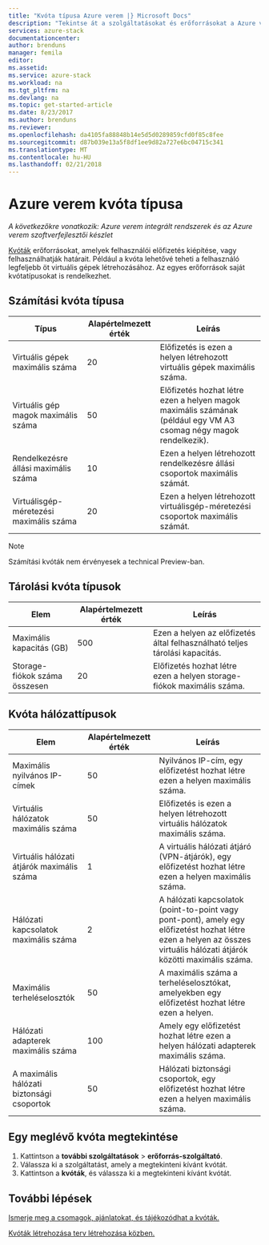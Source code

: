 ```yaml
---
title: "Kvóta típusa Azure verem |} Microsoft Docs"
description: "Tekintse át a szolgáltatásokat és erőforrásokat a Azure verem használható különböző kvóta típusok."
services: azure-stack
documentationcenter: 
author: brenduns
manager: femila
editor: 
ms.assetid: 
ms.service: azure-stack
ms.workload: na
ms.tgt_pltfrm: na
ms.devlang: na
ms.topic: get-started-article
ms.date: 8/23/2017
ms.author: brenduns
ms.reviewer: 
ms.openlocfilehash: da4105fa88848b14e5d5d0289859cfd0f85c8fee
ms.sourcegitcommit: d87b039e13a5f8df1ee9d82a727e6bc04715c341
ms.translationtype: MT
ms.contentlocale: hu-HU
ms.lasthandoff: 02/21/2018
---
```

# <a name="quota-types-in-azure-stack"></a>Azure verem kvóta típusa

*A következőkre vonatkozik: Azure verem integrált rendszerek és az Azure verem szoftverfejlesztői készlet*

[Kvóták](azure-stack-plan-offer-quota-overview.md#plans) erőforrásokat, amelyek felhasználói előfizetés kiépítése, vagy felhasználhatják határait. Például a kvóta lehetővé teheti a felhasználó legfeljebb öt virtuális gépek létrehozásához. Az egyes erőforrások saját kvótatípusokat is rendelkezhet.

## <a name="compute-quota-types"></a>Számítási kvóta típusa
| **Típus** | **Alapértelmezett érték** | **Leírás** |
| --- | --- | --- |
| Virtuális gépek maximális száma | 20 | Előfizetés is ezen a helyen létrehozott virtuális gépek maximális száma. |
| Virtuális gép magok maximális száma | 50 | Előfizetés hozhat létre ezen a helyen magok maximális számának (például egy VM A3 csomag négy magok rendelkezik). |
| Rendelkezésre állási maximális száma | 10 | Ezen a helyen létrehozott rendelkezésre állási csoportok maximális számát. |
| Virtuálisgép-méretezési maximális száma | 20 | Ezen a helyen létrehozott virtuálisgép-méretezési csoportok maximális számát. |

> [!NOTE]
> Számítási kvóták nem érvényesek a technical Preview-ban.
> 
> 

## <a name="storage-quota-types"></a>Tárolási kvóta típusok
| **Elem** | **Alapértelmezett érték** | **Leírás** |
| --- | --- | --- |
| Maximális kapacitás (GB) |500 |Ezen a helyen az előfizetés által felhasználható teljes tárolási kapacitás. |
| Storage-fiókok száma összesen |20 |Előfizetés hozhat létre ezen a helyen storage-fiókok maximális száma. |

## <a name="network-quota-types"></a>Kvóta hálózattípusok
| **Elem** | **Alapértelmezett érték** | **Leírás** |
| --- | --- | --- |
| Maximális nyilvános IP-címek |50 |Nyilvános IP-cím, egy előfizetést hozhat létre ezen a helyen maximális száma. |
| Virtuális hálózatok maximális száma |50 |Előfizetés is ezen a helyen létrehozott virtuális hálózatok maximális száma. |
| Virtuális hálózati átjárók maximális száma |1 |A virtuális hálózati átjáró (VPN-átjárók), egy előfizetést hozhat létre ezen a helyen maximális száma. |
| Hálózati kapcsolatok maximális száma |2 |A hálózati kapcsolatok (point-to-point vagy pont-pont), amely egy előfizetést hozhat létre ezen a helyen az összes virtuális hálózati átjárók közötti maximális száma. |
| Maximális terheléselosztók |50 |A maximális száma a terheléselosztókat, amelyekben egy előfizetést hozhat létre ezen a helyen. |
| Hálózati adapterek maximális száma |100 |Amely egy előfizetést hozhat létre ezen a helyen hálózati adapterek maximális száma. |
| A maximális hálózati biztonsági csoportok |50 |Hálózati biztonsági csoportok, egy előfizetést hozhat létre ezen a helyen maximális száma. |

## <a name="view-an-existing-quota"></a>Egy meglévő kvóta megtekintése
1. Kattintson a **további szolgáltatások** > **erőforrás-szolgáltató**.
2. Válassza ki a szolgáltatást, amely a megtekinteni kívánt kvótát.
3. Kattintson a **kvóták**, és válassza ki a megtekinteni kívánt kvótát.

## <a name="next-steps"></a>További lépések
[Ismerje meg a csomagok, ajánlatokat, és tájékozódhat a kvóták.](azure-stack-plan-offer-quota-overview.md)

[Kvóták létrehozása terv létrehozása közben.](azure-stack-create-plan.md)
